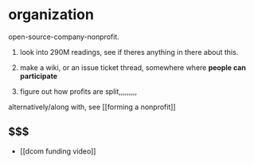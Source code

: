 # organization

open-source-company-nonprofit.

1. look into 290M readings, see if theres anything in there about this.

2. make a wiki, or an issue ticket thread, somewhere where **people can participate**

3. figure out how profits are split,,,,,,,,,

alternatively/along with, see [[forming a nonprofit]]

## $$$

- [[dcom funding video]] 